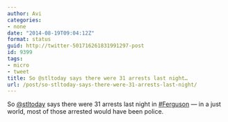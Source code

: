 ```yaml
---
author: Avi
categories:
- none
date: "2014-08-19T09:04:12Z"
format: status
guid: http://twitter-501716261831991297-post
id: 9399
tags:
- micro
- tweet
title: So @stltoday says there were 31 arrests last night…
url: /post/so-stltoday-says-there-were-31-arrests-last-night/
---
```

So [@stltoday](http://twitter.com/stltoday) says there were 31 arrests last night in [#Ferguson](http://twitter.com/search?q=%23Ferguson) — in a just world, most of those arrested would have been police.